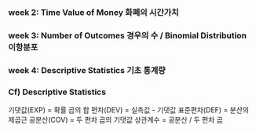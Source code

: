 ### week 2: Time Value of Money 화폐의 시간가치
### week 3: Number of Outcomes 경우의 수 / Binomial Distribution 이항분포
### week 4: Descriptive Statistics 기초 통계량

### Cf) Descriptive Statistics
기댓값(EXP) = 확률 곱의 합
편차(DEV) = 실측값 - 기댓값
표준편차(DEF) = 분산의 제곱근
공분산(COV) = 두 편차 곱의 기댓값
상관계수 = 공분산 / 두 편차 곱

